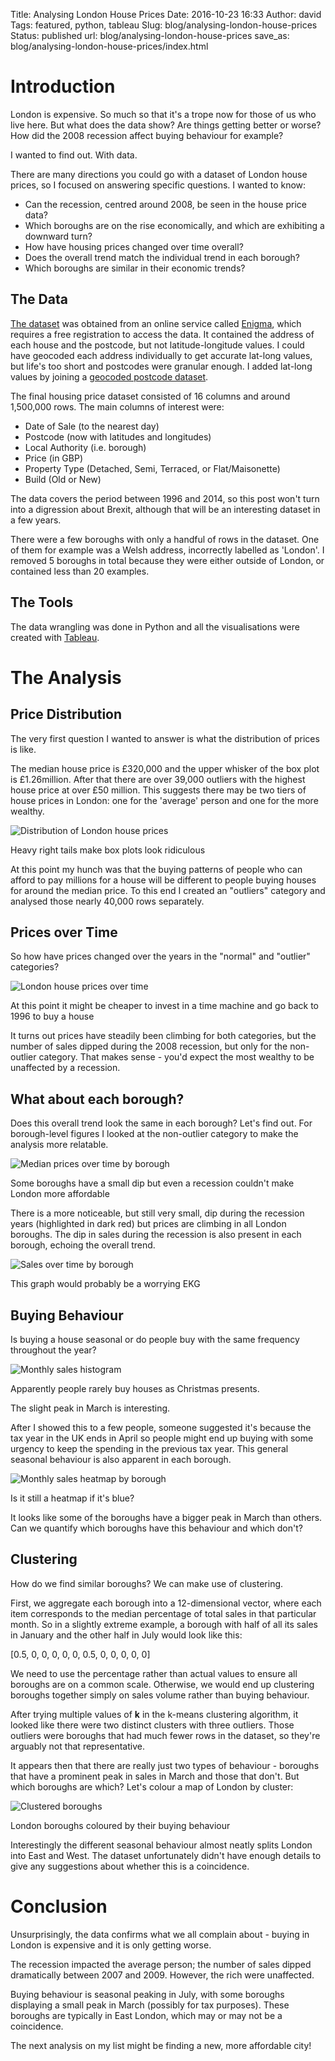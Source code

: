 Title: Analysing London House Prices
Date: 2016-10-23 16:33
Author: david
Tags: featured, python, tableau
Slug: blog/analysing-london-house-prices
Status: published
url: blog/analysing-london-house-prices
save_as: blog/analysing-london-house-prices/index.html

# Introduction

London is expensive. So much so that it's a trope now for those of us
who live here. But what does the data show? Are things getting better or
worse? How did the 2008 recession affect buying behaviour for example?

I wanted to find out. With data.

There are many directions you could go with a dataset of London house
prices, so I focused on answering specific questions. I wanted to know:

-   Can the recession, centred around 2008, be seen in the house price
    data?
-   Which boroughs are on the rise economically, and which are
    exhibiting a downward turn?
-   How have housing prices changed over time overall?
-   Does the overall trend match the individual trend in each borough?
-   Which boroughs are similar in their economic trends?

## The Data

[The dataset](https://app.enigma.io/table/gov.uk.land-registry.price-paid)
was obtained from an online service called [Enigma](http://enigma.io/),
which requires a free registration to access the data. It contained the
address of each house and the postcode, but not latitude-longitude
values. I could have geocoded each address individually to get accurate
lat-long values, but life's too short and postcodes were granular
enough. I added lat-long values by joining a [geocoded postcode dataset](https://www.freemaptools.com/download-uk-postcode-lat-lng.htm).

The final housing price dataset consisted of 16 columns and around
1,500,000 rows. The main columns of interest were:

-   Date of Sale (to the nearest day)
-   Postcode (now with latitudes and longitudes)
-   Local Authority (i.e. borough)
-   Price (in GBP)
-   Property Type (Detached, Semi, Terraced, or Flat/Maisonette)
-   Build (Old or New)

The data covers the period between 1996 and 2014, so this post won't
turn into a digression about Brexit, although that will be an
interesting dataset in a few years.

There were a few boroughs with only a handful of rows in the dataset.
One of them for example was a Welsh address, incorrectly labelled as
'London'. I removed 5 boroughs in total because they were either outside
of London, or contained less than 20 examples.

## The Tools

The data wrangling was done in Python and all the visualisations were
created with [Tableau](http://www.tableau.com/).

# The Analysis

## Price Distribution

The very first question I wanted to answer is what the distribution of
prices is like.

The median house price is £320,000 and the upper whisker of the box plot
is £1.26million. After that there are over 39,000 outliers with the
highest house price at over £50 million. This suggests there may be two
tiers of house prices in London: one for the 'average' person and one
for the more wealthy.

![Distribution of London house prices]({static}/images/analysing-london-house-prices/Price-Box-Plot-and-Histogram.png)

Heavy right tails make box plots look ridiculous

At this point my hunch was that the buying patterns of people who can
afford to pay millions for a house will be different to people buying
houses for around the median price. To this end I created an "outliers"
category and analysed those nearly 40,000 rows separately.

## Prices over Time

So how have prices changed over the years in the "normal" and "outlier" categories?

![London house prices over time]({static}/images/analysing-london-house-prices/Price-Over-Time.png)

At this point it might be cheaper to invest in a time machine and go
back to 1996 to buy a house


It turns out prices have steadily been climbing for both categories, but
the number of sales dipped during the 2008 recession, but only for the
non-outlier category. That makes sense - you'd expect the most wealthy
to be unaffected by a recession.

## What about each borough?

Does this overall trend look the same in each borough? Let's find out.
For borough-level figures I looked at the non-outlier category to make
the analysis more relatable.

![Median prices over time by borough]({static}/images/analysing-london-house-prices/Boroughs-Recession-Price-over-Time.png)

Some boroughs have a small dip but even a recession couldn't make London more affordable


There is a more noticeable, but still very small, dip during the
recession years (highlighted in dark red) but prices are climbing in all
London boroughs. The dip in sales during the recession is also present
in each borough, echoing the overall trend.

![Sales over time by borough]({static}/images/analysing-london-house-prices/Boroughs-Recession-Sales-over-Time.png)

This graph would probably be a worrying EKG


## Buying Behaviour

Is buying a house seasonal or do people buy with the same frequency
throughout the year?

![Monthly sales histogram]({static}/images/analysing-london-house-prices/Month-Histogram.png)

Apparently people rarely buy houses as Christmas presents.

The slight peak in March is interesting.

After I showed this to a few people, someone suggested it's because the
tax year in the UK ends in April so people might end up buying with some
urgency to keep the spending in the previous tax year. This general
seasonal behaviour is also apparent in each borough.

![Monthly sales heatmap by borough]({static}/images/analysing-london-house-prices/Monthly-Heatmap-by-Borough.png)

Is it still a heatmap if it's blue? 

It looks like some of the boroughs have a bigger peak in March than
others. Can we quantify which boroughs have this behaviour and which
don't?

## Clustering

How do we find similar boroughs? We can make use of clustering.

First, we aggregate each borough into a 12-dimensional vector, where
each item corresponds to the median percentage of total sales in that
particular month. So in a slightly extreme example, a borough with half
of all its sales in January and the other half in July would look like
this:

\[0.5, 0, 0, 0, 0, 0, 0.5, 0, 0, 0, 0, 0\]

We need to use the percentage rather than actual values to ensure all
boroughs are on a common scale. Otherwise, we would end up clustering
boroughs together simply on sales volume rather than buying behaviour.

After trying multiple values of **k** in the k-means clustering
algorithm, it looked like there were two distinct clusters with three
outliers. Those outliers were boroughs that had much fewer rows in the
dataset, so they're arguably not that representative.

It appears then that there are really just two types of behaviour -
boroughs that have a prominent peak in sales in March and those that
don't. But which boroughs are which? Let's colour a map of London by
cluster:

![Clustered boroughs]({static}/images/analysing-london-house-prices/Cluster-Dashboard-4.png)

London boroughs coloured by their buying behaviour

Interestingly the different seasonal behaviour almost neatly splits
London into East and West. The dataset unfortunately didn't have enough
details to give any suggestions about whether this is a coincidence.

# Conclusion

Unsurprisingly, the data confirms what we all complain about - buying in
London is expensive and it is only getting worse.

The recession impacted the average person; the number of sales dipped
dramatically between 2007 and 2009. However, the rich were unaffected.

Buying behaviour is seasonal peaking in July, with some boroughs
displaying a small peak in March (possibly for tax purposes). These
boroughs are typically in East London, which may or may not be a
coincidence.

The next analysis on my list might be finding a new, more affordable
city!

